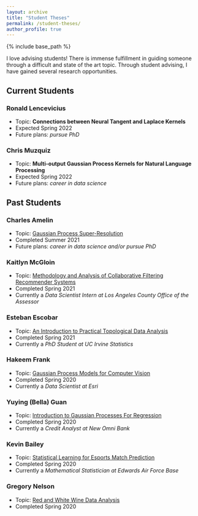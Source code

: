 ```yaml
---
layout: archive
title: "Student Theses"
permalink: /student-theses/
author_profile: true
---
```


{% include base_path %}

I love advising students!  There is immense fulfillment in guiding someone through a difficult and state of the art topic.  Through student advising, I have gained several research opportunities.

## Current Students

### Ronald Lencevicius

* Topic: **Connections between Neural Tangent and Laplace Kernels**
* Expected Spring 2022
* Future plans: *pursue PhD*

### Chris Muzquiz

* Topic: **Multi-output Gaussian Process Kernels for Natural Language Processing**
* Expected Spring 2022
* Future plans: *career in data science*

## Past Students

### Charles Amelin

* Topic: [Gaussian Process Super-Resolution](https://scholarworks.calstate.edu/downloads/vh53x1825)
* Completed Summer 2021
* Future plans: *career in data science and/or pursue PhD*

### Kaitlyn McGloin

* Topic: [Methodology and Analysis of Collaborative Filtering Recommender Systems](https://scholarworks.calstate.edu/concern/theses/37720j60b)
* Completed Spring 2021
* Currently a *Data Scientist Intern at Los Angeles County Office of the Assessor*

### Esteban Escobar

* Topic: [An Introduction to Practical Topological Data Analysis](https://scholarworks.calstate.edu/downloads/td96k8043)
* Completed Spring 2021
* Currently a *PhD Student at UC Irvine Statistics*

### Hakeem Frank

* Topic: [Gaussian Process Models for Computer Vision](https://scholarworks.calstate.edu/downloads/jm214v353?locale=en)
* Completed Spring 2020
* Currently a *Data Scientist at Esri*

### Yuying (Bella) Guan

* Topic: [Introduction to Gaussian Processes For Regression](https://scholarworks.calstate.edu/downloads/pn89d861h?locale=en)
* Completed Spring 2020
* Currently a *Credit Analyst at New Omni Bank*

### Kevin Bailey

* Topic: [Statistical Learning for Esports Match Prediction](https://scholarworks.calstate.edu/downloads/kw52jb221?locale=en)
* Completed Spring 2020
* Currently a *Mathematical Statistician at Edwards Air Force Base*

### Gregory Nelson

* Topic: [Red and White Wine Data Analysis](https://scholarworks.calstate.edu/downloads/mg74qp13p)
* Completed Spring 2020
